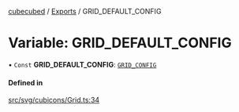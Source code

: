 [cubecubed](/reference/README.md) / [Exports](/reference/modules.md) / GRID\_DEFAULT\_CONFIG

# Variable: GRID\_DEFAULT\_CONFIG

• `Const` **GRID\_DEFAULT\_CONFIG**: [`GRID_CONFIG`](/reference/interfaces/GRID_CONFIG.md)

#### Defined in

[src/svg/cubicons/Grid.ts:34](https://github.com/imaphatduc/cubecubed/blob/f64863c/src/svg/cubicons/Grid.ts#L34)
